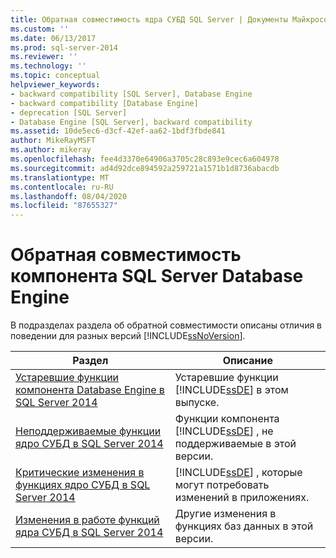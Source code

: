 ```yaml
---
title: Обратная совместимость ядра СУБД SQL Server | Документы Майкрософт
ms.custom: ''
ms.date: 06/13/2017
ms.prod: sql-server-2014
ms.reviewer: ''
ms.technology: ''
ms.topic: conceptual
helpviewer_keywords:
- backward compatibility [SQL Server], Database Engine
- backward compatibility [Database Engine]
- deprecation [SQL Server]
- Database Engine [SQL Server], backward compatibility
ms.assetid: 10de5ec6-d3cf-42ef-aa62-1bdf3fbde841
author: MikeRayMSFT
ms.author: mikeray
ms.openlocfilehash: fee4d3370e64906a3705c28c893e9cec6a604978
ms.sourcegitcommit: ad4d92dce894592a259721a1571b1d8736abacdb
ms.translationtype: MT
ms.contentlocale: ru-RU
ms.lasthandoff: 08/04/2020
ms.locfileid: "87655327"
---
```

# <a name="sql-server-database-engine-backward-compatibility"></a>Обратная совместимость компонента SQL Server Database Engine
  В подразделах раздела об обратной совместимости описаны отличия в поведении для разных версий [!INCLUDE[ssNoVersion](../includes/ssnoversion-md.md)].  
  
|Раздел|Описание|  
|-----------|-----------------|  
|[Устаревшие функции компонента Database Engine в SQL Server 2014](deprecated-database-engine-features-in-sql-server-2016.md)|Устаревшие функции [!INCLUDE[ssDE](../includes/ssde-md.md)] в этом выпуске.|  
|[Неподдерживаемые функции ядро СУБД в SQL Server 2014](discontinued-database-engine-functionality-in-sql-server-2016.md)|Функции компонента [!INCLUDE[ssDE](../includes/ssde-md.md)] , не поддерживаемые в этой версии.|  
|[Критические изменения в функциях ядро СУБД в SQL Server 2014](breaking-changes-to-database-engine-features-in-sql-server-2016.md)|[!INCLUDE[ssDE](../includes/ssde-md.md)] , которые могут потребовать изменений в приложениях.|  
|[Изменения в работе функций ядра СУБД в SQL Server 2014](../../2014/database-engine/behavior-changes-to-database-engine-features-in-sql-server-2014.md)|Другие изменения в функциях баз данных в этой версии.|  
  
  
